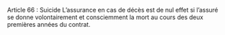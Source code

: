 Article 66 : Suicide
L’assurance en cas de décès est de nul effet si l’assuré se donne volontairement et consciemment la mort au cours des deux premières années du contrat.
